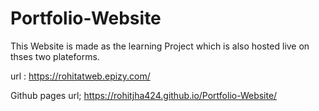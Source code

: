 # Portfolio-Website
This Website is made as the learning Project which is also hosted live on thses two plateforms.

url : https://rohitatweb.epizy.com/

Github pages url; https://rohitjha424.github.io/Portfolio-Website/

